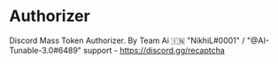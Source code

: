 # Authorizer
Discord Mass Token Authorizer.
By Team Ai 🇮🇳 
"NikhiL#0001" / "@AI-Tunable-3.0#6489" 
support - https://discord.gg/recaptcha

